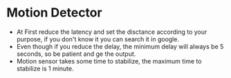 # Motion Detector

- At First reduce the latency and set the disctance according to your purpose, if you don't know it you can search it in google.
- Even though if you reduce the delay, the minimum delay will always be 5 seconds, so be patient and ge the output.
- Motion sensor takes some time to stabilize, the maximum time to stabilize is 1 minute.
